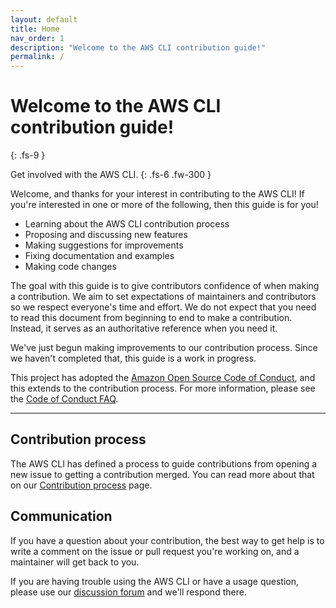```yaml
---
layout: default
title: Home
nav_order: 1
description: "Welcome to the AWS CLI contribution guide!"
permalink: /
---
```


# Welcome to the AWS CLI contribution guide!
{: .fs-9 }

Get involved with the AWS CLI.
{: .fs-6 .fw-300 }

Welcome, and thanks for your interest in contributing to the AWS CLI! If you're interested in one or more of the following, then this guide is for you!

- Learning about the AWS CLI contribution process
- Proposing and discussing new features
- Making suggestions for improvements
- Fixing documentation and examples
- Making code changes

The goal with this guide is to give contributors confidence of when making a contribution. We aim to set expectations of maintainers and contributors so we respect everyone's time and effort. We do not expect that you need to read this document from beginning to end to make a contribution. Instead, it serves as an authoritative reference when you need it.

We've just begun making improvements to our contribution process. Since we haven't completed that, this guide is a work in progress.

This project has adopted the [Amazon Open Source Code of Conduct](https://aws.github.io/code-of-conduct), and this extends to the contribution process. For more information, please see the [Code of Conduct FAQ](https://aws.github.io/code-of-conduct-faq).

---


## Contribution process

The AWS CLI has defined a process to guide contributions from opening a new issue to getting a contribution merged. You can read more about that on our [Contribution process](docs/contribution_process.md) page. 

## Communication

If you have a question about your contribution, the best way to get help is to write a comment on the issue or pull request you're working on, and a maintainer will get back to you.

If you are having trouble using the AWS CLI or have a usage question, please use our [discussion forum](https://github.com/aws/aws-cli/discussions/categories/q-a) and we'll respond there.